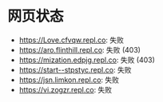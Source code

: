 # 网页状态
- https://Love.cfvqw.repl.co: 失败
- https://aro.flinthill.repl.co: 失败 (403)
- https://mization.edpjg.repl.co: 失败 (403)
- https://start--stpstyc.repl.co: 失败
- https://jsn.limkon.repl.co: 失败
- https://vi.zogzr.repl.co: 失败
